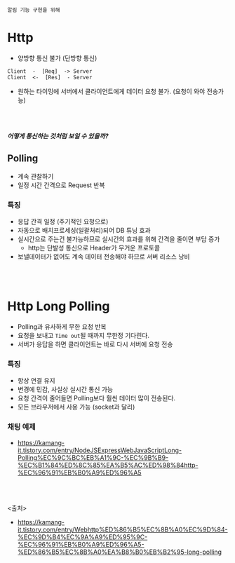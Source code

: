 `알림 기능 구현을 위해`

# Http
- 양방향 통신 불가 (단방향 통신)

```
Client  -  [Req]  -> Server
Client  <-  [Res]  - Server
```

- 원하는 타이밍에 서버에서 클라이언트에게 데이터 요청 불가. (요청이 와야 전송가능)

<br><Br>

***어떻게 통신하는 것처럼 보일 수 있을까?***

## Polling
- 계속 관찰하기
- 일정 시간 간격으로 Request 반복

### 특징
  - 응답 간격 일정 (주기적인 요청으로)
  - 자동으로 배치프로세싱(일괄처리)되어 DB 튜닝 효과
  - 실시간으로 주는건 불가능하므로 실시간의 효과를 위해 간격을 줄이면 부담 증가
    - http는 단발성 통신으로 Header가 무거운 프로토콜
  - 보낼데이터가 없어도 계속 데이터 전송해야 하므로 서버 리소스 낭비

<br><br>

# Http Long Polling
- Polling과 유사하게 무한 요청 반복
- 요청을 보내고 `Time out`될 때까지 무한정 기다린다.
- 서버가 응답을 하면 클라이언트는 바로 다시 서버에 요청 전송

### 특징
  - 항상 연결 유지
  - 변경에 민감, 사실상 실시간 통신 가능
  - 요청 간격이 줄어들면 Polling보다 훨씬 데이터 많이 전송된다.
  - 모든 브라우저에서 사용 가능 (socket과 달리)


### 채팅 예제
- https://kamang-it.tistory.com/entry/NodeJSExpressWebJavaScriptLong-Polling%EC%9C%BC%EB%A1%9C-%EC%9B%B9-%EC%B1%84%ED%8C%85%EA%B5%AC%ED%98%84http-%EC%96%91%EB%B0%A9%ED%96%A5


<br><br>


<출처>
- https://kamang-it.tistory.com/entry/Webhttp%ED%86%B5%EC%8B%A0%EC%9D%84-%EC%9D%B4%EC%9A%A9%ED%95%9C-%EC%96%91%EB%B0%A9%ED%96%A5-%ED%86%B5%EC%8B%A0%EA%B8%B0%EB%B2%95-long-polling
